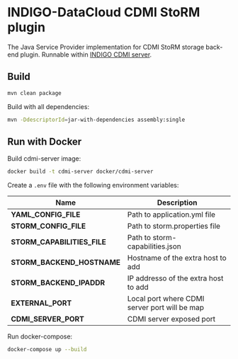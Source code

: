 # INDIGO-DataCloud CDMI StoRM plugin

The Java Service Provider implementation for CDMI StoRM storage back-end plugin.
Runnable within [INDIGO CDMI server](https://github.com/indigo-dc/CDMI).

## Build

```bash
mvn clean package
```

Build with all dependencies:

```bash
mvn -DdescriptorId=jar-with-dependencies assembly:single
```

## Run with Docker

Build cdmi-server image:

```bash
docker build -t cdmi-server docker/cdmi-server
```

Create a ```.env``` file with the following environment variables:

Name | Description
--- | ---
**YAML\_CONFIG\_FILE** | Path to application.yml file
**STORM\_CONFIG\_FILE** | Path to storm.properties file
**STORM\_CAPABILITIES\_FILE** | Path to storm-capabilities.json
**STORM\_BACKEND\_HOSTNAME** | Hostname of the extra host to add
**STORM\_BACKEND\_IPADDR** | IP addresso of the extra host to add
**EXTERNAL\_PORT** | Local port where CDMI server port will be map
**CDMI\_SERVER\_PORT** | CDMI server exposed port

Run docker-compose:

```bash
docker-compose up --build
```
